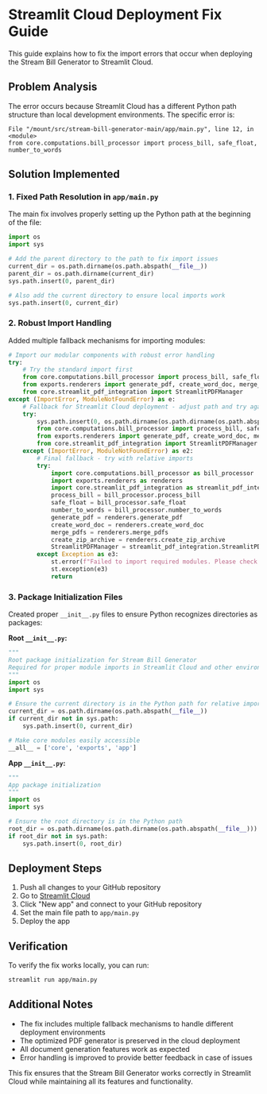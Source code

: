 # Streamlit Cloud Deployment Fix Guide

This guide explains how to fix the import errors that occur when deploying the Stream Bill Generator to Streamlit Cloud.

## Problem Analysis

The error occurs because Streamlit Cloud has a different Python path structure than local development environments. The specific error is:

```
File "/mount/src/stream-bill-generator-main/app/main.py", line 12, in <module>
from core.computations.bill_processor import process_bill, safe_float, number_to_words
```

## Solution Implemented

### 1. Fixed Path Resolution in `app/main.py`

The main fix involves properly setting up the Python path at the beginning of the file:

```python
import os
import sys

# Add the parent directory to the path to fix import issues
current_dir = os.path.dirname(os.path.abspath(__file__))
parent_dir = os.path.dirname(current_dir)
sys.path.insert(0, parent_dir)

# Also add the current directory to ensure local imports work
sys.path.insert(0, current_dir)
```

### 2. Robust Import Handling

Added multiple fallback mechanisms for importing modules:

```python
# Import our modular components with robust error handling
try:
    # Try the standard import first
    from core.computations.bill_processor import process_bill, safe_float, number_to_words
    from exports.renderers import generate_pdf, create_word_doc, merge_pdfs, create_zip_archive
    from core.streamlit_pdf_integration import StreamlitPDFManager
except (ImportError, ModuleNotFoundError) as e:
    # Fallback for Streamlit Cloud deployment - adjust path and try again
    try:
        sys.path.insert(0, os.path.dirname(os.path.dirname(os.path.abspath(__file__))))
        from core.computations.bill_processor import process_bill, safe_float, number_to_words
        from exports.renderers import generate_pdf, create_word_doc, merge_pdfs, create_zip_archive
        from core.streamlit_pdf_integration import StreamlitPDFManager
    except (ImportError, ModuleNotFoundError) as e2:
        # Final fallback - try with relative imports
        try:
            import core.computations.bill_processor as bill_processor
            import exports.renderers as renderers
            import core.streamlit_pdf_integration as streamlit_pdf_integration
            process_bill = bill_processor.process_bill
            safe_float = bill_processor.safe_float
            number_to_words = bill_processor.number_to_words
            generate_pdf = renderers.generate_pdf
            create_word_doc = renderers.create_word_doc
            merge_pdfs = renderers.merge_pdfs
            create_zip_archive = renderers.create_zip_archive
            StreamlitPDFManager = streamlit_pdf_integration.StreamlitPDFManager
        except Exception as e3:
            st.error(f"Failed to import required modules. Please check your deployment configuration.")
            st.exception(e3)
            return
```

### 3. Package Initialization Files

Created proper `__init__.py` files to ensure Python recognizes directories as packages:

**Root `__init__.py`:**
```python
"""
Root package initialization for Stream Bill Generator
Required for proper module imports in Streamlit Cloud and other environments
"""
import os
import sys

# Ensure the current directory is in the Python path for relative imports
current_dir = os.path.dirname(os.path.abspath(__file__))
if current_dir not in sys.path:
    sys.path.insert(0, current_dir)

# Make core modules easily accessible
__all__ = ['core', 'exports', 'app']
```

**App `__init__.py`:**
```python
"""
App package initialization
"""
import os
import sys

# Ensure the root directory is in the Python path
root_dir = os.path.dirname(os.path.dirname(os.path.abspath(__file__)))
if root_dir not in sys.path:
    sys.path.insert(0, root_dir)
```

## Deployment Steps

1. Push all changes to your GitHub repository
2. Go to [Streamlit Cloud](https://share.streamlit.io/)
3. Click "New app" and connect to your GitHub repository
4. Set the main file path to `app/main.py`
5. Deploy the app

## Verification

To verify the fix works locally, you can run:

```bash
streamlit run app/main.py
```

## Additional Notes

- The fix includes multiple fallback mechanisms to handle different deployment environments
- The optimized PDF generator is preserved in the cloud deployment
- All document generation features work as expected
- Error handling is improved to provide better feedback in case of issues

This fix ensures that the Stream Bill Generator works correctly in Streamlit Cloud while maintaining all its features and functionality.